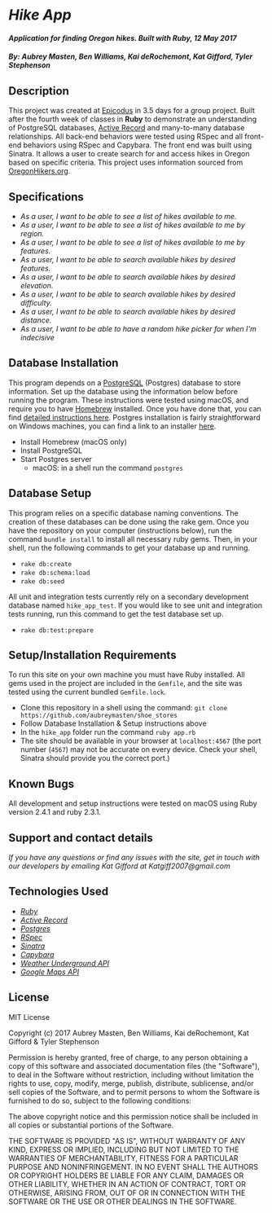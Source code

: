 # _Hike App_

#### _Application for finding Oregon hikes. Built with Ruby, 12 May 2017_

#### _By: **Aubrey Masten, Ben Williams, Kai deRochemont, Kat Gifford, Tyler Stephenson**_

## Description

This project was created at [Epicodus](https://www.epicodus.com/) in 3.5 days for a group project. Built after the fourth week of classes in **Ruby** to demonstrate an understanding of PostgreSQL databases, [Active Record](https://github.com/rails/rails/tree/master/activerecord) and many-to-many database relationships. All back-end behaviors were tested using RSpec and all front-end behaviors using RSpec and Capybara. The front end was built using Sinatra. It allows a user to create search for and access hikes in Oregon based on specific criteria. This project uses information sourced from [OregonHikers.org](http://www.oregonhikers.org/).

## Specifications

* _As a user, I want to be able to see a list of hikes available to me._
* _As a user, I want to be able to see a list of hikes available to me by region._
* _As a user, I want to be able to see a list of hikes available to me by features._
* _As a user, I want to be able to search available hikes by desired features._
* _As a user, I want to be able to search available hikes by desired elevation._
* _As a user, I want to be able to search available hikes by desired difficulty._
* _As a user, I want to be able to search available hikes by desired distance._
* _As a user, I want to be able to have a random hike picker for when I'm indecisive_

## Database Installation

This program depends on a [PostgreSQL](https://www.postgresql.org/) (Postgres) database to store information. Set up the database using the information below before running the program. These instructions were tested using macOS, and require you to have [Homebrew](https://brew.sh/) installed. Once you have done that, you can find [detailed instructions here](https://www.learnhowtoprogram.com/ruby/ruby-database-basics/installing-postgres-7fb0cff7-a0f5-4b61-a0db-8a928b9f67ef). Postgres installation is fairly straightforward on Windows machines, you can find a link to an installer [here](https://www.enterprisedb.com/downloads/postgres-postgresql-downloads#windows).

* Install Homebrew (macOS only)
* Install PostgreSQL
* Start Postgres server
  * macOS: in a shell run the command `postgres`

## Database Setup

This program relies on a specific database naming conventions. The creation of these databases can be done using the rake gem. Once you have the repository on your computer (instructions below), run the command `bundle install` to install all necessary ruby gems. Then, in your shell, run the following commands to get your database up and running.

  * `rake db:create`
  * `rake db:schema:load`
  * `rake db:seed`

All unit and integration tests currently rely on a secondary development database named `hike_app_test`. If you would like to see unit and integration tests running, run this command to get the test database set up.

 * `rake db:test:prepare`

<!-- ## Database Schema

<img src="http://i.imgur.com/jOT8dxK.png" /> -->

## Setup/Installation Requirements

To run this site on your own machine you must have Ruby installed. All gems used in the project are included in the `Gemfile`, and the site was tested using the current bundled `Gemfile.lock`.

* Clone this repository in a shell using the command:
`git clone https://github.com/aubreymasten/shoe_stores`
* Follow Database Installation & Setup instructions above
* In the `hike_app` folder run the command `ruby app.rb`
* The site should be available in your browser at `localhost:4567` (the port number (`4567`) may not be accurate on every device. Check your shell, Sinatra should provide you the correct port.)

## Known Bugs

All development and setup instructions were tested on macOS using Ruby version 2.4.1 and ruby 2.3.1.

## Support and contact details

_If you have any questions or find any issues with the site, get in touch with our developers by emailing Kat Gifford at Katgiff2007@gmail.com_

## Technologies Used

* _[Ruby](https://www.ruby-lang.org/en/)_
* _[Active Record](https://github.com/rails/rails/tree/master/activerecord)_
* _[Postgres](https://www.postgresql.org/)_
* _[RSpec](http://rspec.info/)_
* _[Sinatra](http://www.sinatrarb.com/)_
* _[Capybara](https://teamcapybara.github.io/capybara/)_
* _[Weather Underground API](https://www.wunderground.com/)_
* _[Google Maps API](https://developers.google.com/maps/)_


## License

MIT License

Copyright (c) 2017 Aubrey Masten, Ben Williams, Kai deRochemont, Kat Gifford & Tyler Stephenson

Permission is hereby granted, free of charge, to any person obtaining a copy
of this software and associated documentation files (the "Software"), to deal
in the Software without restriction, including without limitation the rights
to use, copy, modify, merge, publish, distribute, sublicense, and/or sell
copies of the Software, and to permit persons to whom the Software is
furnished to do so, subject to the following conditions:

The above copyright notice and this permission notice shall be included in all
copies or substantial portions of the Software.

THE SOFTWARE IS PROVIDED "AS IS", WITHOUT WARRANTY OF ANY KIND, EXPRESS OR
IMPLIED, INCLUDING BUT NOT LIMITED TO THE WARRANTIES OF MERCHANTABILITY,
FITNESS FOR A PARTICULAR PURPOSE AND NONINFRINGEMENT. IN NO EVENT SHALL THE
AUTHORS OR COPYRIGHT HOLDERS BE LIABLE FOR ANY CLAIM, DAMAGES OR OTHER
LIABILITY, WHETHER IN AN ACTION OF CONTRACT, TORT OR OTHERWISE, ARISING FROM,
OUT OF OR IN CONNECTION WITH THE SOFTWARE OR THE USE OR OTHER DEALINGS IN THE
SOFTWARE.
